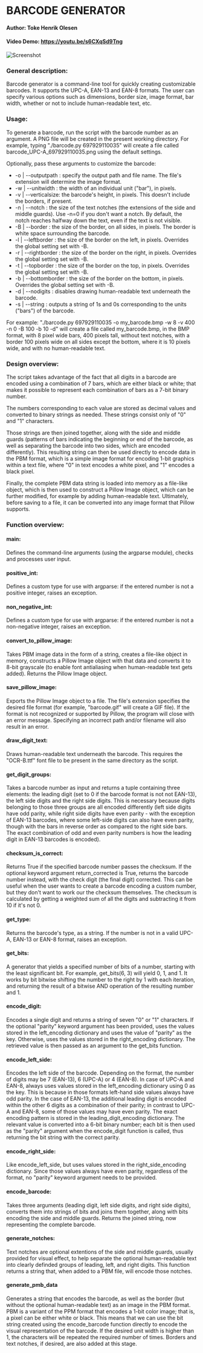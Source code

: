 # BARCODE GENERATOR
#### Author: Toke Henrik Olesen
#### Video Demo: https://youtu.be/s6CXqSd9Tng

![Screenshot](barcode_generator.png)

### General description:

Barcode generator is a command-line tool for quickly creating customizable barcodes. It supports the UPC-A, EAN-13 and
EAN-8 formats. The user can specify various options such as dimensions, border size, image format, bar width, whether
or not to include human-readable text, etc.


### Usage:

To generate a barcode, run the script with the barcode number as an argument. A PNG file will be created in the present
working directory. For example, typing "./barcode.py 697929110035" will create a file called
barcode_UPC-A_697929110035.png using the default settings.

Optionally, pass these arguments to customize the barcode:

- -o | --outputpath : specify the output path and file name. The file's extension will determine the image format.
- -w | --unitwidth : the width of an individual unit ("bar"), in pixels.
- -v | --verticalsize: the barcode's height, in pixels. This doesn't include the borders, if present.
- -n | --notch : the size of the text notches (the extensions of the side and middle guards). Use -n=0 if you don't want
a notch. By default, the notch reaches halfway down the text, even if the text is not visible.
- -B | --border : the size of the border, on all sides, in pixels. The border is white space surrounding the barcode.
- -l | --leftborder : the size of the border on the left, in pixels. Overrides the global setting set with -B.
- -r | --rightborder : the size of the border on the right, in pixels. Overrides the global setting set with -B.
- -t | --topborder : the size of the border on the top, in pixels. Overrides the global setting set with -B.
- -b | --bottomborder : the size of the border on the bottom, in pixels. Overrides the global setting set with -B.
- -d | --nodigits : disables drawing human-readable text underneath the barcode.
- -s | --string : outputs a string of 1s and 0s corresponding to the units ("bars") of the barcode.

For example: "./barcode.py 697929110035 -o my_barcode.bmp -w 8 -v 400 -n 0 -B 100 -b 10 -d" will create a file
called my_barcode.bmp, in the BMP format, with 8 pixel wide bars, 400 pixels tall, without text notches, with a border
100 pixels wide on all sides except the bottom, where it is 10 pixels wide, and with no human-readable text.


### Design overview:

The script takes advantage of the fact that all digits in a barcode are encoded using a combination of 7 bars, which are
either black or white; that makes it possible to represent each combination of bars as a 7-bit binary number.

The numbers corresponding to each value are stored as decimal values and converted to binary strings as needed. These
strings consist only of "0" and "1" characters.

Those strings are then joined together, along with the side and middle guards (patterns of bars indicating the beginning
or end of the barcode, as well as separating the barcode into two sides, which are encoded differently). This resulting
string can then be used directly to encode data in the PBM format, which is a simple image format for encoding 1-bit
graphics within a text file, where "0" in text encodes a white pixel, and "1" encodes a black pixel.

Finally, the complete PBM data string is loaded into memory as a file-like object, which is then used to construct a
Pillow Image object, which can be further modified, for example by adding human-readable text. Ultimately, before saving
to a file, it can be converted into any image format that Pillow supports.


### Function overview:

#### main:
Defines the command-line arguments (using the argparse module), checks and processes user input.

#### positive_int:
Defines a custom type for use with argparse: if the entered number is not a positive integer, raises an exception.

#### non_negative_int:
Defines a custom type for use with argparse: if the entered number is not a non-negative integer, raises an exception.

#### convert_to_pillow_image:
Takes PBM image data in the form of a string, creates a file-like object in memory, constructs a Pillow Image object
with that data and converts it to 8-bit grayscale (to enable font antialiasing when human-readable text gets added).
Returns the Pillow Image object.

#### save_pillow_image:
Exports the Pillow Image object to a file. The file's extension specifies the desired file format (for example,
"barcode.gif" will create a GIF file). If the format is not recognized or supported by Pillow, the program will close
with an error message.
Specifying an incorrect path and/or filename will also result in an error.

#### draw_digit_text:
Draws human-readable text underneath the barcode. This requires the "OCR-B.ttf" font file to be present in the same
directory as the script.

#### get_digit_groups:
Takes a barcode number as input and returns a tuple containing three elements: the leading digit (set to 0 if the
barcode format is not not EAN-13), the left side digits and the right side digits. This is necessary because digits
belonging to those three groups are all encoded differently (left side digits have odd parity, while right side digits
have even parity - with the exception of EAN-13 barcodes, where some left-side digits can also have even parity, though
with the bars in reverse order as compared to the right side bars. The exact combination of odd and even parity numbers
is how the leading digit in EAN-13 barcodes is encoded).

#### checksum_is_correct:
Returns True if the specified barcode number passes the checksum. If the optional keyword argument return_corrected is
True, returns the barcode number instead, with the check digit (the final digit) corrected. This can be useful when the
user wants to create a barcode encoding a custom number, but they don't want to work our the checksum themselves.
The checksum is calculated by getting a weighted sum of all the digits and subtracting it from 10 if it's not 0.

#### get_type:
Returns the barcode's type, as a string. If the number is not in a valid UPC-A, EAN-13 or EAN-8 format, raises an
exception.

#### get_bits:
A generator that yields a specified number of bits of a number, starting with the least significant bit. For example,
get_bits(6, 3) will yield 0, 1, and 1. It works by bit bitwise shifting the number to the right by 1 with each
iteration, and returning the result of a bitwise AND operation of the resulting number and 1.

#### encode_digit:
Encodes a single digit and returns a string of seven "0" or "1" characters. If the optional "parity" keyword argument
has been provided, uses the values stored in the left_encoding dictionary and uses the value of "parity" as the key.
Otherwise, uses the values stored in the right_encoding dictionary. The retrieved value is then passed as an argument to
the get_bits function.

#### encode_left_side:
Encodes the left side of the barcode. Depending on the format, the number of digits may be 7 (EAN-13), 6 (UPC-A) or 4
(EAN-8). In case of UPC-A and EAN-8, always uses values stored in the left_encoding dictionary using 0 as the key. This
is because in those formats left-hand side values always have odd parity.
In the case of EAN-13, the additional leading digit is encoded within the other 6 digits as a combination of their
parity; in contrast to UPC-A and EAN-8, some of those values may have even parity. The exact encoding pattern is stored
in the leading_digit_encoding dictionary. The relevant value is converted into a 6-bit binary number; each bit is then
used as the "parity" argument when the encode_digit function is called, thus returning the bit string with the correct
parity.

#### encode_right_side:
Like encode_left_side, but uses values stored in the right_side_encoding dictionary. Since those values always have even
parity, regardless of the format, no "parity" keyword argument needs to be provided.

#### encode_barcode:

Takes three arguments (leading digit, left side digits, and right side digits), converts them into strings of bits
and joins them together, along with bits encoding the side and middle guards. Returns the joined string, now
representing the complete barcode.

#### generate_notches:

Text notches are optional extentions of the side and middle guards, usually provided for visual effect, to help separate
the optional human-readable text into clearly definded groups of leading, left, and right digits. This function returns
a string that, when added to a PBM file, will encode those notches.

#### generate_pmb_data
Generates a string that encodes the barcode, as well as the border (but without the optional human-readable text) as
an image in the PBM format. PBM is a variant of the PPM format that encodes a 1-bit color image; that is, a pixel can
be either white or black. This means that we can use the bit string created using the encode_barcode function directly
to encode the visual representation of the barcode. If the desired unit width is higher than 1, the characters will be
repeated the required number of times. Borders and text notches, if desired, are also added at this stage.